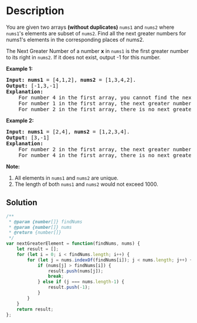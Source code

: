 # Description

You are given two arrays **(without duplicates)** `nums1` and `nums2` where `nums1`'s elements are subset of `nums2`. Find all the next greater numbers for nums1's elements in the corresponding places of nums2.

The Next Greater Number of a number **x** in `nums1` is the first greater number to its right in `nums2`. If it does not exist, output -1 for this number.

**Example 1:**
<pre><b>Input:</b> <b>nums1</b> = [4,1,2], <b>nums2</b> = [1,3,4,2].
<b>Output:</b> [-1,3,-1]
<b>Explanation:</b>
    For number 4 in the first array, you cannot find the next greater number for it in the second array, so output -1.
    For number 1 in the first array, the next greater number for it in the second array is 3.
    For number 2 in the first array, there is no next greater number for it in the second array, so output -1.
</pre>

**Example 2:**
<pre><b>Input:</b> <b>nums1</b> = [2,4], <b>nums2</b> = [1,2,3,4].
<b>Output:</b> [3,-1]
<b>Explanation:</b>
    For number 2 in the first array, the next greater number for it in the second array is 3.
    For number 4 in the first array, there is no next greater number for it in the second array, so output -1.
</pre>

**Note:**
1. All elements in `nums1` and `nums2` are unique.
2. The length of both `nums1` and `nums2` would not exceed 1000.

## Solution
```javascript
/**
 * @param {number[]} findNums
 * @param {number[]} nums
 * @return {number[]}
 */
var nextGreaterElement = function(findNums, nums) {
    let result = [];
    for (let i = 0; i < findNums.length; i++) {
        for (let j = nums.indexOf(findNums[i]); j < nums.length; j++) {
            if (nums[j] > findNums[i]) {
                result.push(nums[j]);
                break;
            } else if (j === nums.length-1) {
                result.push(-1);
            }
        }
    }
    return result;
};
```
